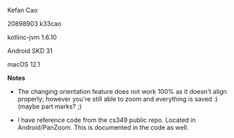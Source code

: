 Kefan Cao

20898903 k33cao

kotlinc-jvm 1.6.10

Android SKD 31

macOS 12.1

**Notes**
-  The changing orientation feature does not work 100% as it doesn't align properly; however you're still able 
    to zoom and everything is saved :) (maybe part marks? ;)

- I have reference code from the cs349 public repo. Located in Android/PanZoom. This is documented in the code as well. 